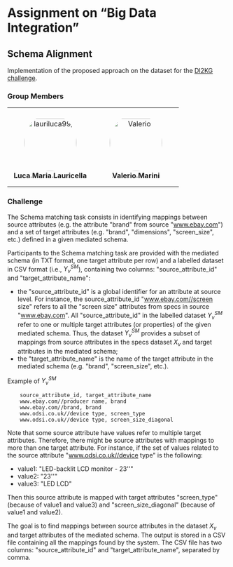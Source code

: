 # Assignment on “Big Data Integration”
## Schema Alignment

Implementation of the proposed approach on the dataset for the [DI2KG challenge](http://di2kg.inf.uniroma3.it/2020/#challenge). 

### Group Members

<table>
<tr>
    <td align="center" style="word-wrap: break-word; width: 180.0; height: 180.0">
        <a href=https://github.com/lauriluca99>
            <img src=https://avatars.githubusercontent.com/u/67115939?v=4 width="120;"  style="border-radius:50%;align-items:center;justify-content:center;overflow:hidden;padding-top:10px" alt=lauriluca99/>
            <br />
            <sub style="font-size:16px"><b>Luca Maria Lauricella</b></sub>
        </a>
    </td>
    <td align="center" style="word-wrap: break-word; width: 180.0; height: 180.0">
        <a href=https://github.com/Marini97>
            <img src=https://avatars.githubusercontent.com/u/43860075?v=4 width="120;"  style="border-radius:50%;align-items:center;justify-content:center;overflow:hidden;padding-top:10px" alt=Valerio Marini/>
            <br />
            <sub style="font-size:16px"><b>Valerio Marini</b></sub>
        </a>
    </td>
</tr>
</table>

### Challenge
The Schema matching task consists in identifying mappings between source attributes (e.g. the attribute "brand" from source "www.ebay.com") and a set of target attributes (e.g. "brand", "dimensions", "screen_size", etc.) defined in a given mediated schema.

Participants to the Schema matching task are provided with the mediated schema (in TXT format, one target attribute per row) and a labelled dataset in CSV format (i.e., $Y^{SM}_v$), containing two columns: "source_attribute_id" and "target_attribute_name":

- the "source_attribute_id" is a global identifier for an attribute at source level. For instance, the source_attribute_id "www.ebay.com//screen size" refers to all the "screen size" attributes from specs in source "www.ebay.com". All "source_attribute_id" in the labelled dataset $Y^{SM}_v$ refer to one or multiple target attributes (or properties) of the given mediated schema. Thus, the dataset $Y^{SM}_v$ provides a subset of mappings from source attributes in the specs dataset $X_v$ and target attributes in the mediated schema;
- the "target_attribute_name" is the name of the target attribute in the mediated schema (e.g. "brand", "screen_size", etc.).

Example of $Y^{SM}_v$
```
    source_attribute_id, target_attribute_name
    www.ebay.com//producer name, brand
    www.ebay.com//brand, brand
    www.odsi.co.uk//device type, screen_type
    www.odsi.co.uk//device type, screen_size_diagonal
```
Note that some source attribute have values refer to multiple target attributes. Therefore, there might be source attributes with mappings to more than one target attribute. For instance, if the set of values related to the source attribute "www.odsi.co.uk//device type" is the following:

- value1: "LED-backlit LCD monitor - 23''"
- value2: "23''"
- value3: "LED LCD"

Then this source attribute is mapped with target attributes "screen_type" (because of value1 and value3) and "screen_size_diagonal" (because of value1 and value2).

The goal is to find mappings between source attributes in the dataset $X_v$ and target attributes of the mediated schema. The output is stored in a CSV file containing all the mappings found by the system. The CSV file has two columns: "source_attribute_id" and "target_attribute_name", separated by comma.